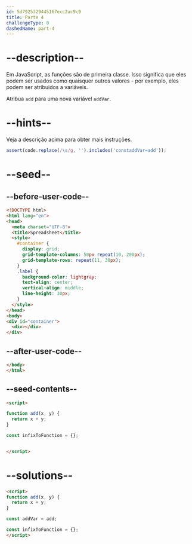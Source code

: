 ```yaml
---
id: 5d7925329445167ecc2ac9c9
title: Parte 4
challengeType: 0
dashedName: part-4
---
```


# --description--

Em JavaScript, as funções são de primeira classe. Isso significa que eles podem ser usados como quaisquer outros valores - por exemplo, eles podem ser atribuidos a variáveis.

Atribua `add` para uma nova variável `addVar`.

# --hints--

Veja a descrição acima para obter mais instruções.

```js
assert(code.replace(/\s/g, '').includes('constaddVar=add'));
```

# --seed--

## --before-user-code--

```html
<!DOCTYPE html>
<html lang="en">
<head>
  <meta charset="UTF-8">
  <title>Spreadsheet</title>
  <style>
    #container {
      display: grid;
      grid-template-columns: 50px repeat(10, 200px);
      grid-template-rows: repeat(11, 30px);
    }
    .label {
      background-color: lightgray;
      text-align: center;
      vertical-align: middle;
      line-height: 30px;
    }
  </style>
</head>
<body>
<div id="container">
  <div></div>
</div>
```

## --after-user-code--

```html
</body>
</html>
```

## --seed-contents--

```html
<script>

function add(x, y) {
  return x + y;
}

const infixToFunction = {};


</script>
```

# --solutions--

```html
<script>
function add(x, y) {
  return x + y;
}

const addVar = add;

const infixToFunction = {};
</script>
```
